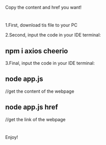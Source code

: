 Copy the content and href you want!
#
1.First, download tis file to your PC

2.Second, input the code in your IDE terminal:

npm i axios cheerio
---
3.Final, input the code in your IDE terminal:

node app.js 
---
//get the content of the webpage

node app.js href 
---
//get the link of the webpage
#
Enjoy!
